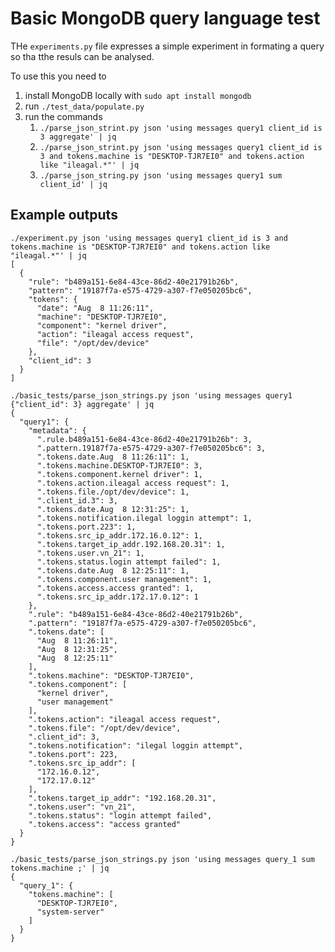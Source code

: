 # Basic MongoDB query language test 

THe `experiments.py` file expresses a simple experiment in formating a query so tha tthe resuls can be analysed. 

To use this you need to 

1. install MongoDB locally with `sudo apt install mongodb`
2. run `./test_data/populate.py`
2. run the commands
    1. `./parse_json_strint.py json 'using messages query1 client_id is 3 aggregate' | jq`
    2. `./parse_json_strint.py json 'using messages query1 client_id is 3 and tokens.machine is "DESKTOP-TJR7EI0" and tokens.action like "ileagal.*"' | jq`
    3. `./parse_json_string.py json 'using messages query1 sum client_id' | jq`

## Example outputs 

```
./experiment.py json 'using messages query1 client_id is 3 and tokens.machine is "DESKTOP-TJR7EI0" and tokens.action like "ileagal.*"' | jq
[
  {
    "rule": "b489a151-6e84-43ce-86d2-40e21791b26b",
    "pattern": "19187f7a-e575-4729-a307-f7e050205bc6",
    "tokens": {
      "date": "Aug  8 11:26:11",
      "machine": "DESKTOP-TJR7EI0",
      "component": "kernel driver",
      "action": "ileagal access request",
      "file": "/opt/dev/device"
    },
    "client_id": 3
  }
]
```

```
./basic_tests/parse_json_strings.py json 'using messages query1 {"client_id": 3} aggregate' | jq
{
  "query1": {
    "metadata": {
      ".rule.b489a151-6e84-43ce-86d2-40e21791b26b": 3,
      ".pattern.19187f7a-e575-4729-a307-f7e050205bc6": 3,
      ".tokens.date.Aug  8 11:26:11": 1,
      ".tokens.machine.DESKTOP-TJR7EI0": 3,
      ".tokens.component.kernel driver": 1,
      ".tokens.action.ileagal access request": 1,
      ".tokens.file./opt/dev/device": 1,
      ".client_id.3": 3,
      ".tokens.date.Aug  8 12:31:25": 1,
      ".tokens.notification.ilegal loggin attempt": 1,
      ".tokens.port.223": 1,
      ".tokens.src_ip_addr.172.16.0.12": 1,
      ".tokens.target_ip_addr.192.168.20.31": 1,
      ".tokens.user.vn_21": 1,
      ".tokens.status.login attempt failed": 1,
      ".tokens.date.Aug  8 12:25:11": 1,
      ".tokens.component.user management": 1,
      ".tokens.access.access granted": 1,
      ".tokens.src_ip_addr.172.17.0.12": 1
    },
    ".rule": "b489a151-6e84-43ce-86d2-40e21791b26b",
    ".pattern": "19187f7a-e575-4729-a307-f7e050205bc6",
    ".tokens.date": [
      "Aug  8 11:26:11",
      "Aug  8 12:31:25",
      "Aug  8 12:25:11"
    ],
    ".tokens.machine": "DESKTOP-TJR7EI0",
    ".tokens.component": [
      "kernel driver",
      "user management"
    ],
    ".tokens.action": "ileagal access request",
    ".tokens.file": "/opt/dev/device",
    ".client_id": 3,
    ".tokens.notification": "ilegal loggin attempt",
    ".tokens.port": 223,
    ".tokens.src_ip_addr": [
      "172.16.0.12",
      "172.17.0.12"
    ],
    ".tokens.target_ip_addr": "192.168.20.31",
    ".tokens.user": "vn_21",
    ".tokens.status": "login attempt failed",
    ".tokens.access": "access granted"
  }
}
```

```
./basic_tests/parse_json_strings.py json 'using messages query_1 sum tokens.machine ;' | jq
{
  "query_1": {
    "tokens.machine": [
      "DESKTOP-TJR7EI0",
      "system-server"
    ]
  }
}
```
